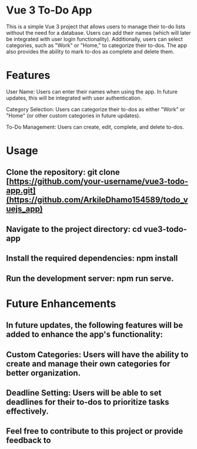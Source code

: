 # Vue 3 To-Do App
This is a simple Vue 3 project that allows users to manage their to-do lists without the need for a database. Users can add their names (which will later be integrated with user login functionality). Additionally, users can select categories, such as "Work" or "Home," to categorize their to-dos. The app also provides the ability to mark to-dos as complete and delete them.

# Features
User Name: Users can enter their names when using the app. In future updates, this will be integrated with user authentication.

Category Selection: Users can categorize their to-dos as either "Work" or "Home" (or other custom categories in future updates).

To-Do Management: Users can create, edit, complete, and delete to-dos.

# Usage
## Clone the repository: git clone [https://github.com/your-username/vue3-todo-app.git](https://github.com/ArkileDhamo154589/todo_vuejs_app)

## Navigate to the project directory: cd vue3-todo-app

## Install the required dependencies: npm install
## Run the development server:  npm run serve.

# Future Enhancements
## In future updates, the following features will be added to enhance the app's functionality:

## Custom Categories: Users will have the ability to create and manage their own categories for better organization.

## Deadline Setting: Users will be able to set deadlines for their to-dos to prioritize tasks effectively.

## Feel free to contribute to this project or provide feedback to 
